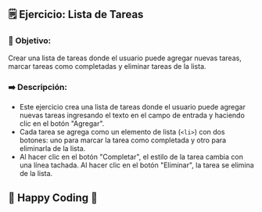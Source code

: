 ## 🗒 Ejercicio: Lista de Tareas

### 🎯 Objetivo:

Crear una lista de tareas donde el usuario puede agregar nuevas tareas, marcar tareas como completadas y eliminar tareas de la lista.

### ➡️ Descripción:

- Este ejercicio crea una lista de tareas donde el usuario puede agregar nuevas tareas ingresando el texto en el campo de entrada y haciendo clic en el botón "Agregar".
- Cada tarea se agrega como un elemento de lista (`<li>`) con dos botones: uno para marcar la tarea como completada y otro para eliminarla de la lista.
- Al hacer clic en el botón "Completar", el estilo de la tarea cambia con una línea tachada. Al hacer clic en el botón "Eliminar", la tarea se elimina de la lista.

## 🚀 Happy Coding 🚀
